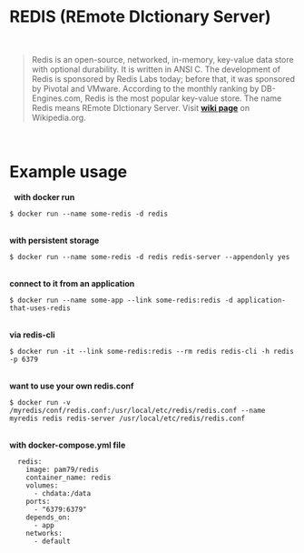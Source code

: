 # **REDIS (REmote DIctionary Server)**
&nbsp;  

>Redis is an open-source, networked, in-memory, key-value data store with optional durability. It is written in ANSI C. The development of Redis is sponsored by Redis Labs today; before that, it was sponsored by Pivotal and VMware. According to the monthly ranking by DB-Engines.com, Redis is the most popular key-value store. The name Redis means REmote DIctionary Server. Visit [**wiki page**](https://en.wikipedia.org/wiki/Redis) on Wikipedia.org.

&nbsp;  
# Example usage

&nbsp; 
**with docker run** 

`$ docker run --name some-redis -d redis`

&nbsp;  
**with persistent storage**

`$ docker run --name some-redis -d redis redis-server --appendonly yes`

&nbsp;  
**connect to it from an application**

`$ docker run --name some-app --link some-redis:redis -d application-that-uses-redis`

&nbsp;  
**via redis-cli**

`$ docker run -it --link some-redis:redis --rm redis redis-cli -h redis -p 6379`

&nbsp;  
**want to use your own redis.conf**

`$ docker run -v /myredis/conf/redis.conf:/usr/local/etc/redis/redis.conf --name myredis redis redis-server /usr/local/etc/redis/redis.conf`

&nbsp;  
**with docker-compose.yml file** 

```shell
  redis:
    image: pam79/redis
    container_name: redis
    volumes:
      - chdata:/data
    ports:
      - "6379:6379"
    depends_on:
      - app
    networks:
	  - default
```

